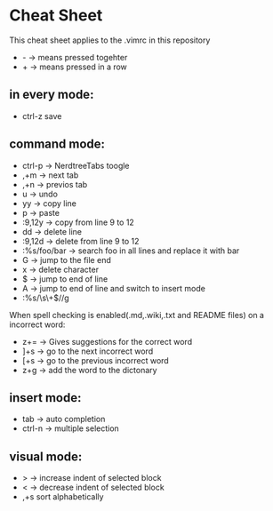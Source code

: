 # Cheat Sheet

This cheat sheet applies to the .vimrc in this repository

- \- -> means pressed togehter
- \+ -> means pressed in a row

## in every mode:
- ctrl-z save

## command mode:
- ctrl-p -> NerdtreeTabs toogle
- ,+m -> next tab
- ,+n -> previos tab
- u -> undo
- yy -> copy line
- p -> paste
- :9,12y -> copy from line 9 to 12
- dd -> delete line
- :9,12d -> delete from line 9 to 12
- :%s/foo/bar -> search foo in all lines and replace it with bar
- G -> jump to the file end
- x -> delete character
- $ -> jump to end of line
- A -> jump to end of line and switch to insert mode
- :%s/\s\\+$//g

When spell checking is enabled(.md,.wiki,.txt and README files) on a incorrect word:
- z+= -> Gives suggestions for the correct word
- ]+s -> go to the next incorrect word
- [+s -> go to the previous incorrect word
- z+g -> add the word to the dictonary

## insert mode:
- tab -> auto completion
- ctrl-n -> multiple selection

## visual mode:
- \> -> increase indent of selected block
- < -> decrease indent of selected block
- ,+s sort alphabetically



